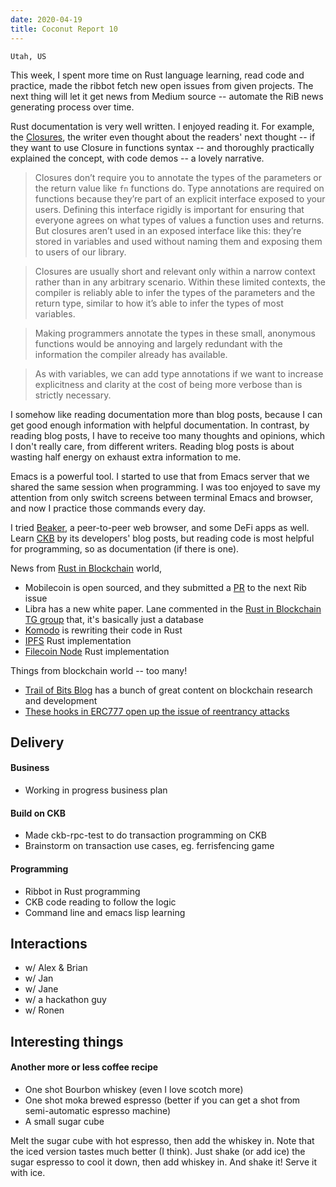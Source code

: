 ```yaml
---
date: 2020-04-19
title: Coconut Report 10
---
```


`Utah, US`

This week, I spent more time on Rust language learning, read code and practice, made the ribbot fetch new open issues from given projects. The next thing will let it get news from Medium source -- automate the RiB news generating process over time.

Rust documentation is very well written. I enjoyed reading it. For example, the [Closures](https://doc.rust-lang.org/book/ch13-01-closures.html), the writer even thought about the readers' next thought -- if they want to use Closure in functions syntax -- and thoroughly practically explained the concept, with code demos -- a lovely narrative.

> Closures don’t require you to annotate the types of the parameters or the return value like `fn` functions do. Type annotations are required on functions because they’re part of an explicit interface exposed to your users. Defining this interface rigidly is important for ensuring that everyone agrees on what types of values a function uses and returns. But closures aren’t used in an exposed interface like this: they’re stored in variables and used without naming them and exposing them to users of our library.

> Closures are usually short and relevant only within a narrow context rather than in any arbitrary scenario. Within these limited contexts, the compiler is reliably able to infer the types of the parameters and the return type, similar to how it’s able to infer the types of most variables.

> Making programmers annotate the types in these small, anonymous functions would be annoying and largely redundant with the information the compiler already has available.

> As with variables, we can add type annotations if we want to increase explicitness and clarity at the cost of being more verbose than is strictly necessary.

I somehow like reading documentation more than blog posts, because I can get good enough information with helpful documentation. In contrast, by reading blog posts, I have to receive too many thoughts and opinions, which I don't really care, from different writers. Reading blog posts is about wasting half energy on exhaust extra information to me.

Emacs is a powerful tool. I started to use that from Emacs server that we shared the same session when programming. I was too enjoyed to save my attention from only switch screens between terminal Emacs and browser, and now I practice those commands every day.

I tried [Beaker](https://github.com/beakerbrowser/beaker), a peer-to-peer web browser, and some DeFi apps as well. Learn [CKB](https://github.com/nervosnetwork/ckb) by its developers' blog posts, but reading code is most helpful for programming, so as documentation (if there is one).

News from [Rust in Blockchain](https://rustinblockchain.org) world,

- Mobilecoin is open sourced, and they submitted a [PR](https://github.com/rust-in-blockchain/rust-in-blockchain/pull/9) to the next Rib issue
- Libra has a new white paper. Lane commented in the [Rust in Blockchain TG group](https://t.me/rustinblockchain) that, it's basically just a database
- [Komodo](https://github.com/KomodoPlatform) is rewriting their code in Rust
- [IPFS](https://github.com/ipfs-rust/rust-ipfs) Rust implementation
- [Filecoin Node](https://github.com/ChainSafe/forest) Rust implementation

Things from blockchain world -- too many!

- [Trail of Bits Blog](https://blog.trailofbits.com/) has a bunch of great content on blockchain research and development
- [These hooks in ERC777 open up the issue of reentrancy attacks](https://twitter.com/dmihal/status/1251505373992845317)

## Delivery

#### Business

- Working in progress business plan

#### Build on CKB

- Made ckb-rpc-test to do transaction programming on CKB
- Brainstorm on transaction use cases, eg. ferrisfencing game

#### Programming

- Ribbot in Rust programming
- CKB code reading to follow the logic
- Command line and emacs lisp learning

## Interactions

- w/ Alex & Brian
- w/ Jan
- w/ Jane
- w/ a hackathon guy
- w/ Ronen

## Interesting things

#### Another more or less coffee recipe

- One shot Bourbon whiskey (even I love scotch more)
- One shot moka brewed espresso (better if you can get a shot from semi-automatic espresso machine)
- A small sugar cube

Melt the sugar cube with hot espresso, then add the whiskey in. Note that the iced version tastes much better (I think). Just shake (or add ice) the sugar espresso to cool it down, then add whiskey in. And shake it! Serve it with ice.
